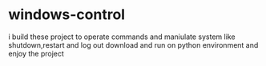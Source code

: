 # windows-control
i build these project to operate commands and maniulate system like shutdown,restart and log out 
download and run on python environment and enjoy the project
